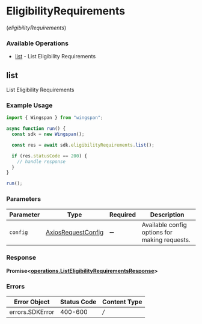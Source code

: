 # EligibilityRequirements
(*eligibilityRequirements*)

### Available Operations

* [list](#list) - List Eligibility Requirements

## list

List Eligibility Requirements

### Example Usage

```typescript
import { Wingspan } from "wingspan";

async function run() {
  const sdk = new Wingspan();

  const res = await sdk.eligibilityRequirements.list();

  if (res.statusCode == 200) {
    // handle response
  }
}

run();
```

### Parameters

| Parameter                                                    | Type                                                         | Required                                                     | Description                                                  |
| ------------------------------------------------------------ | ------------------------------------------------------------ | ------------------------------------------------------------ | ------------------------------------------------------------ |
| `config`                                                     | [AxiosRequestConfig](https://axios-http.com/docs/req_config) | :heavy_minus_sign:                                           | Available config options for making requests.                |


### Response

**Promise<[operations.ListEligibilityRequirementsResponse](../../sdk/models/operations/listeligibilityrequirementsresponse.md)>**
### Errors

| Error Object    | Status Code     | Content Type    |
| --------------- | --------------- | --------------- |
| errors.SDKError | 400-600         | */*             |
